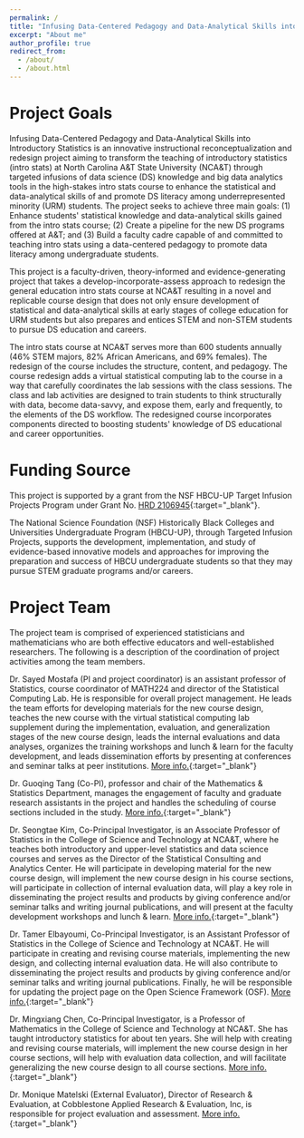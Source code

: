 ```yaml
---
permalink: /
title: "Infusing Data-Centered Pedagogy and Data-Analytical Skills into Introductory Statistics"
excerpt: "About me"
author_profile: true
redirect_from: 
  - /about/
  - /about.html
---
```


Project Goals
======

Infusing Data-Centered Pedagogy and Data-Analytical Skills into Introductory Statistics is an innovative instructional reconceptualization and redesign project aiming to transform the teaching of introductory statistics (intro stats) at North Carolina A&T State University (NCA&T) through targeted infusions of data science (DS) knowledge and big data analytics tools in the high-stakes intro stats course to enhance the statistical and data-analytical skills of and promote DS literacy among underrepresented minority (URM) students. The project seeks to achieve three main goals: (1) Enhance students' statistical knowledge and data-analytical skills gained from the intro stats course; (2) Create a pipeline for the new DS programs offered at A&T; and (3) Build a faculty cadre capable of and committed to teaching intro stats using a data-centered pedagogy to promote data literacy among undergraduate students.

This project is a faculty-driven, theory-informed and evidence-generating project that takes a develop-incorporate-assess approach to redesign the general education intro stats course at NCA&T resulting in a novel and replicable course design that does not only ensure development of statistical and data-analytical skills at early stages of college education for URM students but also prepares and entices STEM and non-STEM students to pursue DS education and careers.

The intro stats course at NCA&T serves more than 600 students annually (46% STEM majors, 82% African Americans, and 69% females). The redesign of the course includes the structure, content, and pedagogy. The course redesign adds a virtual statistical computing lab to the course in a way that carefully coordinates the lab sessions with the class sessions. The class and lab activities are designed to train students to think structurally with data, become data-savvy, and expose them, early and frequently, to the elements of the DS workflow. The redesigned course incorporates components directed to boosting students' knowledge of DS educational and career opportunities.

Funding Source
=====

This project is supported by a grant from the NSF HBCU-UP Target Infusion Projects Program under Grant No. [HRD 2106945](https://www.nsf.gov/awardsearch/showAward?AWD_ID=2106945&HistoricalAwards=false){:target="_blank"}.

The National Science Foundation (NSF) Historically Black Colleges and Universities Undergraduate Program (HBCU-UP), through Targeted Infusion Projects, supports the development, implementation, and study of evidence-based innovative models and approaches for improving the preparation and success of HBCU undergraduate students so that they may pursue STEM graduate programs and/or careers.

Project Team
=====

The project team is comprised of experienced statisticians and mathematicians who are both effective educators and well-established researchers. The following is a description of the coordination of project activities among the team members.  

Dr. Sayed Mostafa (PI and project coordinator) is an assistant professor of Statistics, course coordinator of MATH224 and director of the Statistical Computing Lab. He is responsible for overall project management. He leads the team efforts for developing materials for the new course design, teaches the new course with the virtual statistical computing lab supplement during the implementation, evaluation, and generalization stages of the new course design, leads the internal evaluations and data analyses, organizes the training workshops and lunch & learn for the faculty development, and leads dissemination efforts by presenting at conferences and seminar talks at peer institutions. [More info.](https://www.ncat.edu/employee-bio.php?directoryID=484397429){:target="_blank"}

Dr. Guoqing Tang (Co-PI), professor and chair of the Mathematics & Statistics Department, manages the engagement of faculty and graduate research assistants in the project and handles the scheduling of course sections included in the study. [More info.](https://www.ncat.edu/employee-bio.php?directoryID=1421948644){:target="_blank"}

Dr. Seongtae Kim, Co-Principal Investigator, is an Associate Professor of Statistics in the College of Science and Technology at NCA&T, where he teaches both introductory and upper-level statistics and data science courses and serves as the Director of the Statistical Consulting and Analytics Center. He will participate in developing material for the new course design, will implement the new course design in his course sections, will participate in collection of internal evaluation data, will play a key role in disseminating the project results and products by giving conference and/or seminar talks and writing journal publications, and will present at the faculty development workshops and lunch & learn. [More info.](https://www.ncat.edu/employee-bio.php?directoryID=276750811){:target="_blank"}

Dr. Tamer Elbayoumi, Co-Principal Investigator, is an Assistant Professor of Statistics in the College of Science and Technology at NCA&T. He will participate in creating and revising course materials, implementing the new design, and collecting internal evaluation data. He will also contribute to disseminating the project results and products by giving conference and/or seminar talks and writing journal publications. Finally, he will be responsible for updating the project page on the Open Science Framework (OSF). [More info.](https://www.ncat.edu/employee-bio.php?directoryID=667003062){:target="_blank"}

Dr. Mingxiang Chen, Co-Principal Investigator, is a Professor of Mathematics in the College of Science and Technology at NCA&T. She has taught introductory statistics for about ten years. She will help with creating and revising course materials, will implement the new course design in her course sections, will help with evaluation data collection, and will facilitate generalizing the new course design to all course sections. [More info.](https://www.ncat.edu/employee-bio.php?directoryID=607127531){:target="_blank"}

Dr. Monique Matelski (External Evaluator), Director of Research & Evaluation, at Cobblestone Applied Research & Evaluation, Inc, is responsible for project evaluation and assessment. [More info.](https://www.linkedin.com/in/monique-matelski-ph-d-4910bb84/){:target="_blank"}